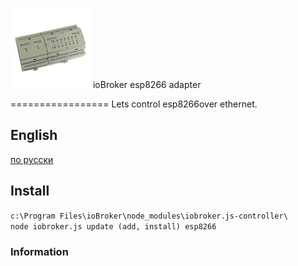 ![Logo](admin/esp8266.png)
ioBroker esp8266 adapter

=================
Lets control esp8266over ethernet.
## English 
[по русски](#Русский)

## Install

```c:\Program Files\ioBroker\node_modules\iobroker.js-controller\     node iobroker.js update (add, install) esp8266```

### Information
